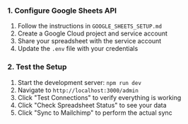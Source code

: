 ### 1. Configure Google Sheets API
1. Follow the instructions in `GOOGLE_SHEETS_SETUP.md`
2. Create a Google Cloud project and service account
3. Share your spreadsheet with the service account
4. Update the `.env` file with your credentials

### 2. Test the Setup
1. Start the development server: `npm run dev`
2. Navigate to `http://localhost:3000/admin`
3. Click "Test Connections" to verify everything is working
4. Click "Check Spreadsheet Status" to see your data
5. Click "Sync to Mailchimp" to perform the actual sync

